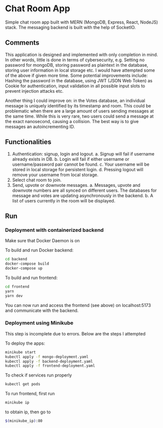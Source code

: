 # Chat Room App

Simple chat room app built with MERN (MongoDB, Express, React, NodeJS) stack. The messaging backend is built with the help of SocketIO.

## Comments

This application is designed and implemented with only completion in mind. In other words, little is done in terms of cybersecurity, e.g. Setting no password for mongoDB, storing password as plaintext in the database, storing user information in local storage etc. I would have attempted some of the above if given more time. Some potential improvements include: Hashing the password in the database, using JWT (JSON Web Token) as Cookie for authentication, input validation in all possible input slots to prevent injection attacks etc.

Another thing I could improve on: in the Votes database, an individual message is uniquely identified by its timestamp and room. This could be problematic when there are a large amount of users sending messages at the same time. While this is very rare, two users could send a message at the exact nanosecond, causing a collision. The best way is to give messages an autoincrementing ID.

## Functionalities

1. Authentication: signup, login and logout.
    a. Signup will fail if username already exists in DB.
    b. Login will fail if either username or username/password pair cannot be found.
    c. Your username will be stored in local storage for persistent login.
    d. Pressing logout will remove your username from local storage.
2. Select chat room to join.
3. Send, upvote or downvote messages.
    a. Messages, upvote and downvote numbers are all synced on different users. The databases for message and votes are updating asynchronously in the backend.
    b. A list of users currently in the room will be displayed.

## Run

### Deployment with containerized backend
Make sure that Docker Daemon is on

To build and run Docker backend:

```bash
cd backend
docker-compose build
docker-compose up
```

To build and run frontend:
```bash
cd frontend
yarn
yarn dev
```

You can now run and access the frontend (see above) on localhost:5173 and communicate with the backend.

### Deployment using Minikube

This step is incomplete due to errors. Below are the steps I attempted

To deploy the apps:
```bash
minikube start
kubectl apply -f mongo-deployment.yaml
kubectl apply -f backend-deployment.yaml
kubectl apply -f frontend-deployment.yaml
```

To check if services run properly
```bash
kubectl get pods
```

To run frontend, first run
```bash
minikube ip
```
to obtain ip, then go to
```bash
$(minikube_ip):80
```

